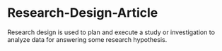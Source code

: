 # Research-Design-Article
Research design is used to plan and execute a study or investigation to analyze data for answering some research hypothesis.
